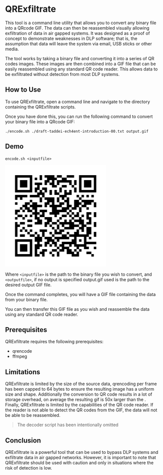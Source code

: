 # QRExfiltrate
This tool is a command line utility that allows you to convert any binary file into a QRcode GIF. The data can then be reassembled visually allowing exfiltration of data in air gapped systems. It was designed as a proof of concept to demonstrate weaknesses in DLP software; that is, the assumption that data will leave the system via  email, USB sticks or other media. 

The tool works by taking a binary file and converting it into a series of QR codes images. These images are then combined into a GIF file that can be easily reassembled using any standard QR code reader. This allows data to be exfiltrated without detection from most DLP systems. 

## How to Use 

To use QRExfiltrate, open a command line and navigate to the directory containing the QRExfiltrate scripts. 

Once you have done this, you can run the following command to convert your binary file into a QRcode GIF: 

```
./encode.sh ./draft-taddei-ech4ent-introduction-00.txt output.gif
```

## Demo
`encode.sh <inputfile>`

![QrGIF](output.gif)

Where `<inputfile>` is the path to the binary file you wish to convert, and `<outputfile>`, if no output is specified output.gif used is the path to the desired output GIF file. 

Once the command completes, you will have a GIF file containing the data from your binary file. 

You can then transfer this GIF file as you wish and reassemble the data using any standard QR code reader.

## Prerequisites 

QRExfiltrate requires the following prerequisites: 

* qrencode
* ffmpeg

## Limitations

QRExfiltrate is limited by the size of the source data,  qrencoding per frame has been capped to 64 bytes to ensure the resulting image has a uniform size and shape. Additionally the conversion to QR code results in a lot of storage overhead, on average the resulting gif is 50x larger than the . Finally, QRExfiltrate is limited by the capabilities of the QR code reader. If the reader is not able to detect the QR codes from the GIF, the data will not be able to be reassembled. 

> The decoder script has been intentionally omitted

## Conclusion 

QRExfiltrate is a powerful tool that can be used to bypass DLP systems and exfiltrate data in air gapped networks. However, it is important to note that QRExfiltrate should be used with caution and only in situations where the risk of detection is low.

